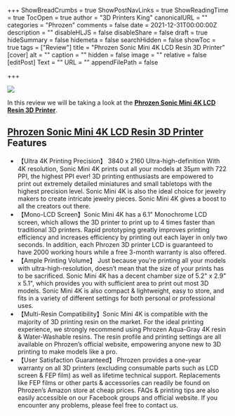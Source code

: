 +++
ShowBreadCrumbs = true
ShowPostNavLinks = true
ShowReadingTime = true
TocOpen = true
author = "3D Printers King"
canonicalURL = ""
categories = "Phrozen"
comments = false
date = 2021-12-31T00:00:00Z
description = ""
disableHLJS = false
disableShare = false
draft = true
hideSummary = false
hidemeta = false
searchHidden = false
showToc = true
tags = ["Review"]
title = "Phrozen Sonic Mini 4K LCD Resin 3D Printer"
[cover]
alt = ""
caption = ""
hidden = false
image = ""
relative = false
[editPost]
Text = ""
URL = ""
appendFilePath = false

+++

![](/uploads/5054c8a1-c810-4144-b111-739b238b9964.jpeg)

In this review we will be taking a look at the [**Phrozen Sonic Mini 4K LCD Resin 3D Printer**](#).

## [**Phrozen Sonic Mini 4K LCD Resin 3D Printer**](#) **Features**

* 【Ultra 4K Printing Precision】 3840 x 2160 Ultra-high-definition With 4K resolution, Sonic Mini 4K prints out all your models at 35µm with 722 PPI, the highest PPI ever! 3D printing enthusiasts are empowered to print out extremely detailed miniatures and small tabletops with the highest precision level. Sonic Mini 4K is also the ideal choice for jewelry makers to create intricate jewelry pieces. Sonic Mini 4K gives a boost to all the creators out there.
* 【Mono-LCD Screen】Sonic Mini 4K has a 6.1" Monochrome LCD screen, which allows the 3D printer to print up to 4 times faster than traditional 3D printers. Rapid prototyping greatly improves printing efficiency and increases efficiency by printing out each layer in only two seconds. In addition, each Phrozen 3D printer LCD is guaranteed to have 2000 working hours while a free 3-month warranty is also offered.
* 【Ample Printing Volume】 Just because you’re printing all your models with ultra-high-resolution, doesn’t mean that the size of your prints has to be sacrificed. Sonic Mini 4K has a decent chamber size of 5.2" x 2.9" x 5.1", which provides you with sufficient area to print out most 3D models. Sonic Mini 4K is also compact & lightweight, easy to store, and fits in a variety of different settings for both personal or professional uses.
* 【Multi-Resin Compatibility】Sonic Mini 4K is compatible with the majority of 3D printing resin on the market. For the ideal printing experience, we strongly recommend using Phrozen Aqua-Gray 4K resin & Water-Washable resins. The resin profile and printing settings are all available on Phrozen’s official website, empowering anyone new to 3D printing to make models like a pro.
* 【User Satisfaction Guaranteed】 Phrozen provides a one-year warranty on all 3D printers (excluding consumable parts such as LCD screen & FEP film) as well as lifetime technical support. Replacements like FEP films or other parts & accessories can readily be found on Phrozen’s Amazon store at cheap prices. FAQs & printing tips are also easily accessible on our Facebook groups and official website. If you encounter any problems, please feel free to contact us.